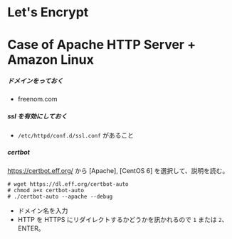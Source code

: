 # Let's Encrypt

# Case of Apache HTTP Server + Amazon Linux
 
##### ドメインをっておく

- freenom.com

##### ssl を有効にしておく

- `/etc/httpd/conf.d/ssl.conf` があること

##### certbot

https://certbot.eff.org/ から [Apache], [CentOS 6] を選択して、説明を読む。

```
# wget https://dl.eff.org/certbot-auto
# chmod a+x certbot-auto
# ./certbot-auto --apache --debug
```

- ドメイン名を入力
- HTTP を HTTPS にリダイレクトするかどうかを訊かれるので `1` または `2`、ENTER。

